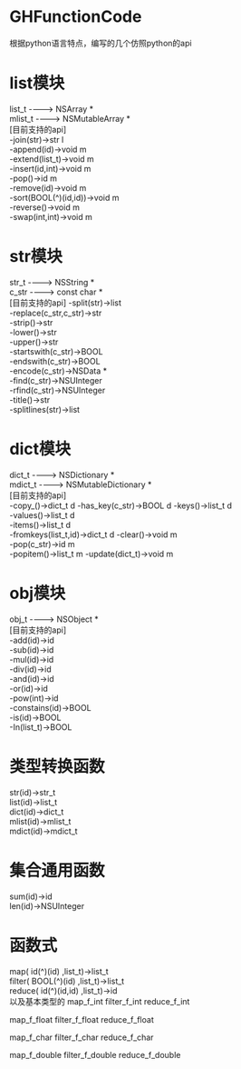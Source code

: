 # GHFunctionCode
根据python语言特点，编写的几个仿照python的api  
  
# list模块  
list_t ---->  NSArray *   
mlist_t ---->  NSMutableArray *   
[目前支持的api]  
-join(str)->str  l      
-append(id)->void  m  
-extend(list_t)->void  m  
-insert(id,int)->void  m  
-pop()->id  m   
-remove(id)->void  m  
-sort(BOOL(^)(id,id))->void m  
-reverse()->void  m  
-swap(int,int)->void  m  

# str模块  
str_t ----> NSString *  
c_str ----> const char *  
[目前支持的api] 
-split(str)->list        
-replace(c_str,c_str)->str    
-strip()->str    
-lower()->str    
-upper()->str     
-startswith(c_str)->BOOL  
-endswith(c_str)->BOOL   
-encode(c_str)->NSData *   
-find(c_str)->NSUInteger   
-rfind(c_str)->NSUInteger   
-title()->str    
-splitlines(str)->list  

# dict模块
dict_t ---->  NSDictionary *   
mdict_t ---->  NSMutableDictionary *  
[目前支持的api]  
-copy_()->dict_t  d
-has_key(c_str)->BOOL d
-keys()->list_t d  
-values()->list_t d  
-items()->list_t d  
-fromkeys(list_t,id)->dict_t  d
-clear()->void  m  
-pop(c_str)->id  m  
-popitem()->list_t  m
-update(dict_t)->void  m  

# obj模块  
obj_t ----> NSObject *  
[目前支持的api]  
-add(id)->id  
-sub(id)->id   
-mul(id)->id     
-div(id)->id     
-and(id)->id     
-or(id)->id   
-pow(int)->id    
-constains(id)->BOOL    
-is(id)->BOOL  
-In(list_t)->BOOL   


# 类型转换函数  
str(id)->str_t  
list(id)->list_t   
dict(id)->dict_t   
mlist(id)->mlist_t   
mdict(id)->mdict_t  

# 集合通用函数  
sum(id)->id  
len(id)->NSUInteger  

# 函数式  
map( id(^)(id) ,list_t)->list_t   
filter( BOOL(^)(id) ,list_t)->list_t  
reduce( id(^)(id,id) ,list_t)->id  
以及基本类型的
map_f_int
filter_f_int
reduce_f_int

map_f_float
filter_f_float
reduce_f_float

map_f_char
filter_f_char
reduce_f_char

map_f_double
filter_f_double
reduce_f_double